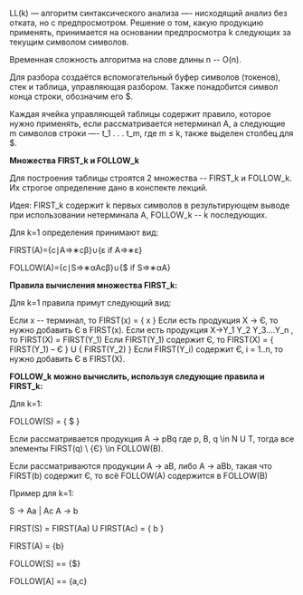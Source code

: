 LL(k) — алгоритм синтаксического анализа —- нисходящий анализ без отката, но с предпросмотром. 
Решение о том, какую продукцию применять, принимается на основании предпросмотра k следующих за текущим символом символов. 

Временная сложность алгоритма на слове длины n -- O(n).

Для разбора создаётся вспомогательный буфер символов (токенов), стек и таблица, управляющая разбором.
Также понадобится символ конца строки, обозначим его $.

Каждая ячейка управляющей таблицы содержит правило, которое нужно применять, если рассматривается нетерминал A, а следующие m символов строки —- t_1 . . . t_m, где m ≤ k, также выделен столбец для $.

**Множества FIRST_k и FOLLOW_k**

Для построения таблицы строятся 2 множества -- FIRST_k и FOLLOW_k. Их строгое определение дано в конспекте лекций.

Идея: FIRST_k содержит k первых символов в результирующем выводе при использовании нетерминала A, FOLLOW_k -- k последующих.

Для k=1 определения принимают вид:

FIRST(A)={c∣A⇒∗cβ}∪{ε if A⇒∗ε}

FOLLOW(A)={c∣S⇒∗αAcβ}∪{$ if S⇒∗αA}

**Правила вычисления множества FIRST_k:**

Для k=1 правила примут следующий вид:

Если x -- терминал, то FIRST(x) = { x }
Если есть продукция X -> Є, то нужно добавить Є в FIRST(x).
Если есть продукция X->Y_1 Y_2 Y_3….Y_n , то FIRST(X) = FIRST(Y_1)
Если FIRST(Y_1) содержит Є, то FIRST(X) = { FIRST(Y_1) – Є } U { FIRST(Y_2) }
Если FIRST(Y_i) содержит Є,  i = 1..n, то нужно добавить Є в FIRST(X).

**FOLLOW_k можно вычислить, используя следующие правила и FIRST_k:**

Для k=1:

FOLLOW(S) = { $ }

Если рассматривается продукция A -> pBq где p, B, q \in N U T, тогда все элементы FIRST(q) \ {Є} \in FOLLOW(B).

Если рассматриваются продукции A -> aB, либо A -> aBb, такая что FIRST(b) содержит Є, то всё FOLLOW(A) содержится в FOLLOW(B)

Пример для k=1:

S -> Aa | Ac
A -> b

FIRST(S) = FIRST(Aa) U FIRST(Ac) = { b }

FIRST(A) = {b}

FOLLOW[S] == {$}

FOLLOW[A] == {a,c}








